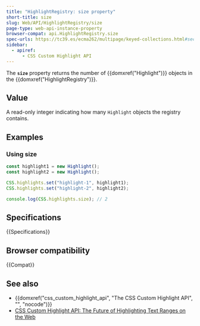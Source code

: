 ```yaml
---
title: "HighlightRegistry: size property"
short-title: size
slug: Web/API/HighlightRegistry/size
page-type: web-api-instance-property
browser-compat: api.HighlightRegistry.size
spec-urls: https://tc39.es/ecma262/multipage/keyed-collections.html#sec-get-map.prototype.size
sidebar:
  - apiref:
      - CSS Custom Highlight API
---
```


The **`size`** property returns the number of {{domxref("Highlight")}} objects in the {{domxref("HighlightRegistry")}}.

## Value

A read-only integer indicating how many `Highlight` objects the registry contains.

## Examples

### Using size

```js
const highlight1 = new Highlight();
const highlight2 = new Highlight();

CSS.highlights.set("highlight-1", highlight1);
CSS.highlights.set("highlight-2", highlight2);

console.log(CSS.highlights.size); // 2
```

## Specifications

{{Specifications}}

## Browser compatibility

{{Compat}}

## See also

- {{domxref("css_custom_highlight_api", "The CSS Custom Highlight API", "", "nocode")}}
- [CSS Custom Highlight API: The Future of Highlighting Text Ranges on the Web](https://css-tricks.com/css-custom-highlight-api-early-look/)
